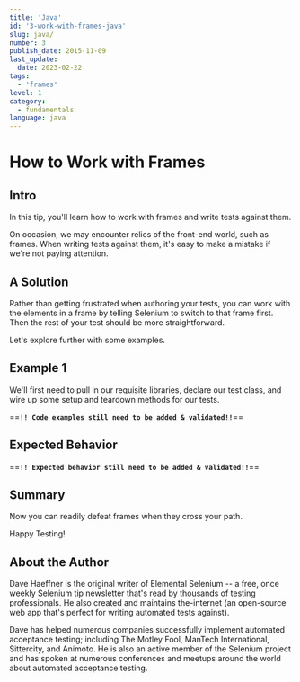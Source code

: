 ```yaml
---
title: 'Java'
id: '3-work-with-frames-java'
slug: java/
number: 3
publish_date: 2015-11-09
last_update:
  date: 2023-02-22
tags:
  - 'frames'
level: 1
category:
  - fundamentals
language: java
---
```


# How to Work with Frames

## Intro

In this tip, you'll learn how to work with frames and write tests against them.

On occasion, we may encounter relics of the front-end world, such as frames. When writing tests against them, it's easy to make a mistake if we're not paying attention.

## A Solution

Rather than getting frustrated when authoring your tests, you can work with the elements in a frame by telling Selenium to switch to that frame first. Then the rest of your test should be more straightforward.

Let's explore further with some examples.

## Example 1

We'll first need to pull in our requisite libraries, declare our test class, and wire up some setup and teardown methods for our tests.

==**`!! Code examples still need to be added & validated!!`**==

## Expected Behavior

==**`!! Expected behavior still need to be added & validated!!`**==

## Summary

Now you can readily defeat frames when they cross your path.

Happy Testing!

## About the Author

Dave Haeffner is the original writer of Elemental Selenium -- a free, once weekly Selenium tip newsletter that's read by thousands of testing professionals. He also created and maintains the-internet (an open-source web app that's perfect for writing automated tests against).

Dave has helped numerous companies successfully implement automated acceptance testing; including The Motley Fool, ManTech International, Sittercity, and Animoto. He is also an active member of the Selenium project and has spoken at numerous conferences and meetups around the world about automated acceptance testing.

